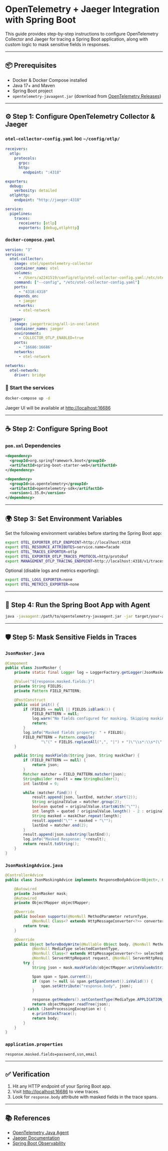 # OpenTelemetry + Jaeger Integration with Spring Boot

This guide provides step-by-step instructions to configure OpenTelemetry Collector and Jaeger for tracing a Spring Boot application, along with custom logic to mask sensitive fields in responses.

---

## 📦 Prerequisites

- Docker & Docker Compose installed
- Java 17+ and Maven
- Spring Boot project
- `opentelemetry-javaagent.jar` (download from [OpenTelemetry Releases](https://github.com/open-telemetry/opentelemetry-java-instrumentation/releases))

---

## ⚙️ Step 1: Configure OpenTelemetry Collector & Jaeger

### `otel-collector-config.yaml` loc `~/config/otlp/`
```yaml
receivers:
  otlp:
    protocols:
      grpc:
      http:
        endpoint: ":4318"

exporters:
  debug:
    verbosity: detailed
  otlphttp:
    endpoint: "http://jaeger:4318"

service:
  pipelines:
    traces:
      receivers: [otlp]
      exporters: [debug,otlphttp]
```

### `docker-compose.yaml`
```yaml
version: "3"
services:
  otel-collector:
    image: otel/opentelemetry-collector
    container_name: otel
    volumes:
      - /Users/a2241519/config/otlp/otel-collector-config.yaml:/etc/otel-collector-config.yaml
    command: ["--config", "/etc/otel-collector-config.yaml"]
    ports:
      - "4318:4318"
    depends_on:
      - jaeger
    networks:
      - otel-network

  jaeger:
    image: jaegertracing/all-in-one:latest
    container_name: jaeger
    environment:
      - COLLECTOR_OTLP_ENABLED=true
    ports:
      - "16686:16686"
    networks:
      - otel-network

networks:
  otel-network:
    driver: bridge
```

### 🚀 Start the services
```bash
docker-compose up -d
```

Jaeger UI will be available at [http://localhost:16686](http://localhost:16686)

---

## ☕ Step 2: Configure Spring Boot

### `pom.xml` Dependencies
```xml
<dependency>
  <groupId>org.springframework.boot</groupId>
  <artifactId>spring-boot-starter-web</artifactId>
</dependency>

<dependency>
  <groupId>io.opentelemetry</groupId>
  <artifactId>opentelemetry-sdk</artifactId>
  <version>1.35.0</version>
</dependency>
```

---

## 🌍 Step 3: Set Environment Variables

Set the following environment variables before starting the Spring Boot app:

```bash
export OTEL_EXPORTER_OTLP_ENDPOINT=http://localhost:4318
export OTEL_RESOURCE_ATTRIBUTES=service.name=facade
export OTEL_TRACES_EXPORTER=otlp
export OTEL_EXPORTER_OTLP_TRACES_PROTOCOL=http/protobuf
export MANAGEMENT_OTLP_TRACING_ENDPOINT=http://localhost:4318/v1/traces
```

Optional (disable logs and metrics exporting):
```bash
export OTEL_LOGS_EXPORTER=none
export OTEL_METRICS_EXPORTER=none
```

---

## 🧪 Step 4: Run the Spring Boot App with Agent

```bash
java -javaagent:/path/to/opentelemetry-javaagent.jar -jar target/your-app.jar
```

---

## 🛡️ Step 5: Mask Sensitive Fields in Traces

### `JsonMasker.java`
```java
@Component
public class JsonMasker {
    private static final Logger log = LoggerFactory.getLogger(JsonMasker.class);

    @Value("${response.masked.fields:}")
    private String FIELDS;
    private Pattern FIELD_PATTERN;

    @PostConstruct
    public void init() {
        if (FIELDS == null || FIELDS.isBlank()) {
            FIELD_PATTERN = null; 
            log.warn("No fields configured for masking. Skipping masking.");
            return;
        }
        log.info("Masked fields property: " + FIELDS);
        FIELD_PATTERN = Pattern.compile(
                "\"(" + FIELDS.replaceAll(",", "|") + ")\"\\s*:\\s*(\".*?\"|\\d+(\\.\\d+)?|true|false|null)");
    }

    public String maskFields(String json, String maskChar) {
        if (FIELD_PATTERN == null) {
            return json;
        }
        Matcher matcher = FIELD_PATTERN.matcher(json);
        StringBuilder result = new StringBuilder();
        int lastEnd = 0;

        while (matcher.find()) {
            result.append(json, lastEnd, matcher.start(2));
            String originalValue = matcher.group(2);
            boolean quoted = originalValue.startsWith("\"");
            int length = quoted ? originalValue.length() - 2 : originalValue.length();
            String masked = maskChar.repeat(length);
            result.append("\"" + masked + "\"");
            lastEnd = matcher.end(2);
        }
        result.append(json.substring(lastEnd));
        log.info("Masked Response: "+result);
        return result.toString();
    }
}
```

### `JsonMaskingAdvice.java`
```java
@ControllerAdvice
public class JsonMaskingAdvice implements ResponseBodyAdvice<Object>, ClassFileTransformer {

    @Autowired
    private JsonMasker mask;
    @Autowired
    private ObjectMapper objectMapper;

    @Override
    public boolean supports(@NonNull MethodParameter returnType,
            @NonNull Class<? extends HttpMessageConverter<?>> converterType) {
        return true;
    }

    @Override
    public Object beforeBodyWrite(@Nullable Object body, @NonNull MethodParameter returnType,
            @NonNull MediaType selectedContentType,
            @NonNull Class<? extends HttpMessageConverter<?>> selectedConverterType,
            @NonNull ServerHttpRequest request, @NonNull ServerHttpResponse response) {
        try {
            String json = mask.maskFields(objectMapper.writeValueAsString(body), "*");

            Span span = Span.current();
            if (span != null && span.getSpanContext().isValid()) {
                span.setAttribute("response.body", json);
            }

            response.getHeaders().setContentType(MediaType.APPLICATION_JSON);
            return objectMapper.readTree(json);
        } catch (JsonProcessingException e) {
            e.printStackTrace();
            return body;
        }
    }
}
```

### `application.properties`
```properties
response.masked.fields=password,ssn,email
```

---

## ✅ Verification

1. Hit any HTTP endpoint of your Spring Boot app.
2. Visit [http://localhost:16686](http://localhost:16686) to view traces.
3. Look for `response.body` attribute with masked fields in the trace spans.

---

## 📚 References

- [OpenTelemetry Java Agent](https://github.com/open-telemetry/opentelemetry-java-instrumentation)
- [Jaeger Documentation](https://www.jaegertracing.io/docs/)
- [Spring Boot Observability](https://docs.spring.io/spring-boot/docs/current/reference/html/actuator.html#actuator.metrics.export.otlp)
